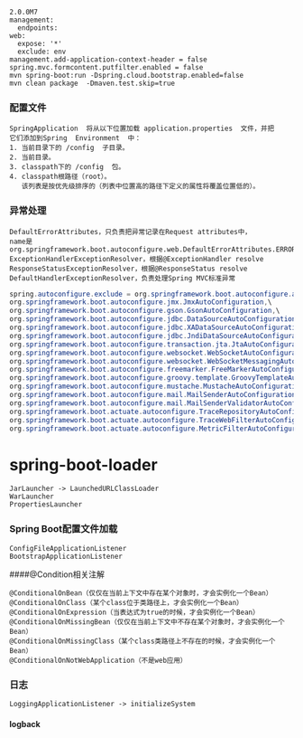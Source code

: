 
    2.0.0M7
    management:
      endpoints:
    web:
      expose: '*'
      exclude: env
    management.add-application-context-header = false
    spring.mvc.formcontent.putfilter.enabled = false
    mvn spring-boot:run -Dspring.cloud.bootstrap.enabled=false
    mvn clean package  -Dmaven.test.skip=true

### 配置文件

```
SpringApplication  将从以下位置加载 application.properties  文件，并把
它们添加到Spring  Environment  中：
1. 当前目录下的 /config  子目录。
2. 当前目录。
3. classpath下的 /config  包。
4. classpath根路径（root）。
   该列表是按优先级排序的（列表中位置高的路径下定义的属性将覆盖位置低的）。
```

### 异常处理

```
DefaultErrorAttributes，只负责把异常记录在Request attributes中，
name是org.springframework.boot.autoconfigure.web.DefaultErrorAttributes.ERROR
ExceptionHandlerExceptionResolver，根据@ExceptionHandler resolve
ResponseStatusExceptionResolver，根据@ResponseStatus resolve
DefaultHandlerExceptionResolver，负责处理Spring MVC标准异常
```

```java
spring.autoconfigure.exclude = org.springframework.boot.autoconfigure.admin.SpringApplicationAdminJmxAutoConfiguration,\
org.springframework.boot.autoconfigure.jmx.JmxAutoConfiguration,\
org.springframework.boot.autoconfigure.gson.GsonAutoConfiguration,\
org.springframework.boot.autoconfigure.jdbc.DataSourceAutoConfiguration,\
org.springframework.boot.autoconfigure.jdbc.XADataSourceAutoConfiguration,\
org.springframework.boot.autoconfigure.jdbc.JndiDataSourceAutoConfiguration,\
org.springframework.boot.autoconfigure.transaction.jta.JtaAutoConfiguration,\
org.springframework.boot.autoconfigure.websocket.WebSocketAutoConfiguration,\
org.springframework.boot.autoconfigure.websocket.WebSocketMessagingAutoConfiguration,\
org.springframework.boot.autoconfigure.freemarker.FreeMarkerAutoConfiguration,\
org.springframework.boot.autoconfigure.groovy.template.GroovyTemplateAutoConfiguration,\
org.springframework.boot.autoconfigure.mustache.MustacheAutoConfiguration,\
org.springframework.boot.autoconfigure.mail.MailSenderAutoConfiguration,\
org.springframework.boot.autoconfigure.mail.MailSenderValidatorAutoConfiguration,\
org.springframework.boot.actuate.autoconfigure.TraceRepositoryAutoConfiguration,\
org.springframework.boot.actuate.autoconfigure.TraceWebFilterAutoConfiguration,\
org.springframework.boot.actuate.autoconfigure.MetricFilterAutoConfiguration
```

# spring-boot-loader

```
JarLauncher -> LaunchedURLClassLoader
WarLauncher
PropertiesLauncher
```



### Spring Boot配置文件加载

```
ConfigFileApplicationListener
BootstrapApplicationListener
```

####@Condition相关注解 

```
@ConditionalOnBean（仅仅在当前上下文中存在某个对象时，才会实例化一个Bean）
@ConditionalOnClass（某个class位于类路径上，才会实例化一个Bean）
@ConditionalOnExpression（当表达式为true的时候，才会实例化一个Bean）
@ConditionalOnMissingBean（仅仅在当前上下文中不存在某个对象时，才会实例化一个Bean）
@ConditionalOnMissingClass（某个class类路径上不存在的时候，才会实例化一个Bean）
@ConditionalOnNotWebApplication（不是web应用）
```

### 日志

```
LoggingApplicationListener -> initializeSystem
```



#### logback

